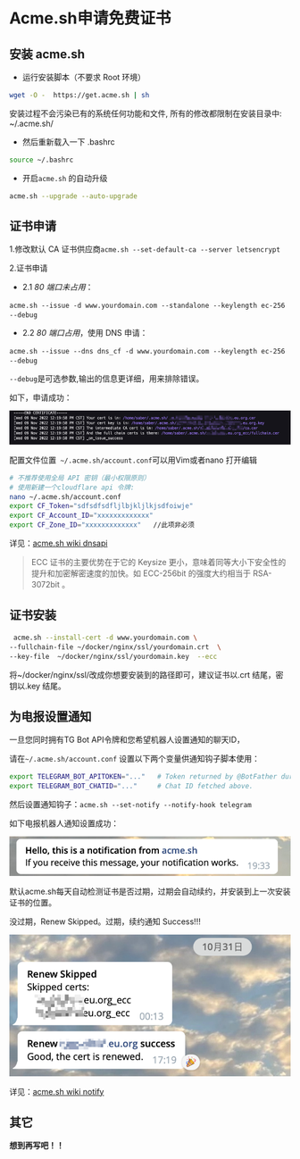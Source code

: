 # Acme.sh申请免费证书


## 安装 acme.sh

- 运行安装脚本（不要求 Root 环境）

```bash
wget -O -  https://get.acme.sh | sh
```

安装过程不会污染已有的系统任何功能和文件, 所有的修改都限制在安装目录中: ~/.acme.sh/

- 然后重新载入一下 .bashrc
```bash
source ~/.bashrc
```

- 开启`acme.sh` 的自动升级

```bash
acme.sh --upgrade --auto-upgrade
```

## 证书申请

1.修改默认 CA 证书供应商`acme.sh --set-default-ca --server letsencrypt`

2.证书申请

- 2.1 _80 端口未占用_：
  
`acme.sh --issue -d www.yourdomain.com --standalone --keylength ec-256 --debug`

- 2.2 _80 端口占用_，使用 DNS 申请：

`acme.sh --issue --dns dns_cf -d www.yourdomain.com --keylength ec-256 --debug`

`--debug`是可选参数,输出的信息更详细，用来排除错误。

如下，申请成功：

![](https://raw.githubusercontent.com/Altriabot/picgo/main/img/SCR-20221109-h5n.png)

配置文件位置` ~/.acme.sh/account.conf`可以用Vim或者nano 打开编辑

```bash
# 不推荐使用全局 API 密钥（最小权限原则）
# 使用新建一个cloudflare api 令牌:
nano ~/.acme.sh/account.conf
export CF_Token="sdfsdfsdfljlbjkljlkjsdfoiwje"
export CF_Account_ID="xxxxxxxxxxxxx"
export CF_Zone_ID="xxxxxxxxxxxxx"   //此项非必须
```
详见：[acme.sh wiki dnsapi](https://github.com/acmesh-official/acme.sh/wiki/dnsapi)

> ECC 证书的主要优势在于它的 Keysize 更小，意味着同等大小下安全性的提升和加密解密速度的加快。如 ECC-256bit 的强度大约相当于 RSA-3072bit 。

## 证书安装

```bash
 acme.sh --install-cert -d www.yourdomain.com \
--fullchain-file ~/docker/nginx/ssl/yourdomain.crt  \
--key-file  ~/docker/nginx/ssl/yourdomain.key  --ecc
```

将~/docker/nginx/ssl/改成你想要安装到的路径即可，建议证书以.crt 结尾，密钥以.key 结尾。

## 为电报设置通知

一旦您同时拥有TG Bot API令牌和您希望机器人设置通知的聊天ID，

请在`~/.acme.sh/account.conf` 设置以下两个变量供通知钩子脚本使用：

```bash
export TELEGRAM_BOT_APITOKEN="..."   # Token returned by @BotFather during bot creation above.
export TELEGRAM_BOT_CHATID="..."     # Chat ID fetched above.
```

然后设置通知钩子：`acme.sh --set-notify --notify-hook telegram`

如下电报机器人通知设置成功：

![](https://raw.githubusercontent.com/Altriabot/picgo/main/img/20221109195751.png)

默认acme.sh每天自动检测证书是否过期，过期会自动续约，并安装到上一次安装证书的位置。

没过期，Renew Skipped。过期，续约通知 Success!!!

![](https://raw.githubusercontent.com/Altriabot/picgo/main/img/20221109200444.png)

详见：[acme.sh wiki notify](https://github.com/acmesh-official/acme.sh/wiki/notify)

## 其它

**想到再写吧！！**
